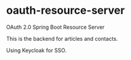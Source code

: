 # oauth-resource-server
OAuth 2.0 Spring Boot Resource Server

This is the backend for articles and contacts.

Using Keycloak for SSO.
